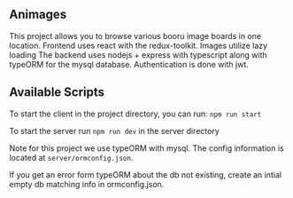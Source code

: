 ## Animages
This project allows you to browse various booru image boards in one location. 
Frontend uses react with the redux-toolkit. Images utilize lazy loading
The backend uses nodejs + express with typescript along with typeORM for the mysql database.
Authentication is done with jwt.

## Available Scripts

To start the client in the project directory, you can run:
`npm run start`

To start the server run `npm run dev` in the server directory

Note for this project we use typeORM with mysql. The config information is located at 
`server/ormconfig.json`. 

If you get an error form typeORM about the db not existing, create an intial empty db
matching info in ormconfig.json.
